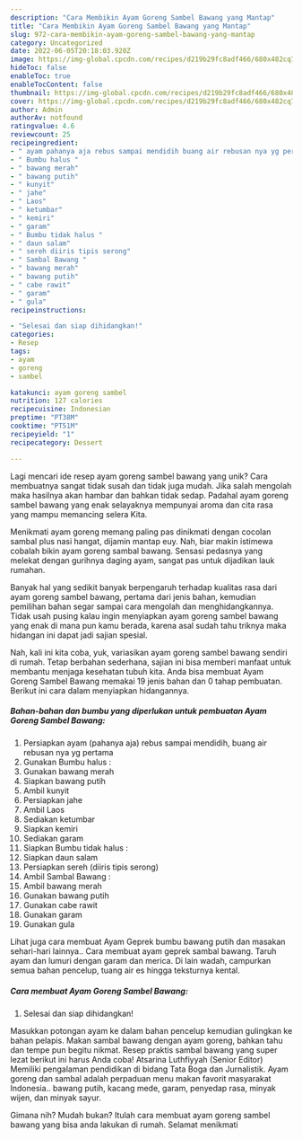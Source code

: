 ```yaml
---
description: "Cara Membikin Ayam Goreng Sambel Bawang yang Mantap"
title: "Cara Membikin Ayam Goreng Sambel Bawang yang Mantap"
slug: 972-cara-membikin-ayam-goreng-sambel-bawang-yang-mantap
category: Uncategorized
date: 2022-06-05T20:18:03.920Z
image: https://img-global.cpcdn.com/recipes/d219b29fc8adf466/680x482cq70/ayam-goreng-sambel-bawang-foto-resep-utama.jpg
hideToc: false
enableToc: true
enableTocContent: false
thumbnail: https://img-global.cpcdn.com/recipes/d219b29fc8adf466/680x482cq70/ayam-goreng-sambel-bawang-foto-resep-utama.jpg
cover: https://img-global.cpcdn.com/recipes/d219b29fc8adf466/680x482cq70/ayam-goreng-sambel-bawang-foto-resep-utama.jpg
author: Admin
authorAv: notfound
ratingvalue: 4.6
reviewcount: 25
recipeingredient:
- " ayam pahanya aja rebus sampai mendidih buang air rebusan nya yg pertama"
- " Bumbu halus "
- " bawang merah"
- " bawang putih"
- " kunyit"
- " jahe"
- " Laos"
- " ketumbar"
- " kemiri"
- " garam"
- " Bumbu tidak halus "
- " daun salam"
- " sereh diiris tipis serong"
- " Sambal Bawang "
- " bawang merah"
- " bawang putih"
- " cabe rawit"
- " garam"
- " gula"
recipeinstructions:

- "Selesai dan siap dihidangkan!"
categories:
- Resep
tags:
- ayam
- goreng
- sambel

katakunci: ayam goreng sambel 
nutrition: 127 calories
recipecuisine: Indonesian
preptime: "PT38M"
cooktime: "PT51M"
recipeyield: "1"
recipecategory: Dessert

---
```





Lagi mencari ide resep ayam goreng sambel bawang yang unik? Cara membuatnya sangat tidak susah dan tidak juga mudah. Jika salah mengolah maka hasilnya akan hambar dan bahkan tidak sedap. Padahal ayam goreng sambel bawang yang enak selayaknya mempunyai aroma dan cita rasa yang mampu memancing selera Kita.





Menikmati ayam goreng memang paling pas dinikmati dengan cocolan sambal plus nasi hangat, dijamin mantap euy. Nah, biar makin istimewa cobalah bikin ayam goreng sambal bawang. Sensasi pedasnya yang melekat dengan gurihnya daging ayam, sangat pas untuk dijadikan lauk rumahan.

Banyak hal yang sedikit banyak berpengaruh terhadap kualitas rasa dari ayam goreng sambel bawang, pertama dari jenis bahan, kemudian pemilihan bahan segar sampai cara mengolah dan menghidangkannya. Tidak usah pusing kalau ingin menyiapkan ayam goreng sambel bawang yang enak di mana pun kamu berada, karena asal sudah tahu triknya maka hidangan ini dapat jadi sajian spesial.






Nah, kali ini kita coba, yuk, variasikan ayam goreng sambel bawang sendiri di rumah. Tetap berbahan sederhana, sajian ini bisa memberi manfaat untuk membantu menjaga kesehatan tubuh kita. Anda bisa membuat Ayam Goreng Sambel Bawang memakai 19 jenis bahan dan 0 tahap pembuatan. Berikut ini cara dalam menyiapkan hidangannya.

<!--inarticleads1-->

##### Bahan-bahan dan bumbu yang diperlukan untuk pembuatan Ayam Goreng Sambel Bawang:

1. Persiapkan  ayam (pahanya aja) rebus sampai mendidih, buang air rebusan nya yg pertama
1. Gunakan  Bumbu halus :
1. Gunakan  bawang merah
1. Siapkan  bawang putih
1. Ambil  kunyit
1. Persiapkan  jahe
1. Ambil  Laos
1. Sediakan  ketumbar
1. Siapkan  kemiri
1. Sediakan  garam
1. Siapkan  Bumbu tidak halus :
1. Siapkan  daun salam
1. Persiapkan  sereh (diiris tipis serong)
1. Ambil  Sambal Bawang :
1. Ambil  bawang merah
1. Gunakan  bawang putih
1. Gunakan  cabe rawit
1. Gunakan  garam
1. Gunakan  gula


Lihat juga cara membuat Ayam Geprek bumbu bawang putih dan masakan sehari-hari lainnya.. Cara membuat ayam geprek sambal bawang. Taruh ayam dan lumuri dengan garam dan merica. Di lain wadah, campurkan semua bahan pencelup, tuang air es hingga teksturnya kental. 

<!--inarticleads2-->

##### Cara membuat Ayam Goreng Sambel Bawang:


1. Selesai dan siap dihidangkan!

Masukkan potongan ayam ke dalam bahan pencelup kemudian gulingkan ke bahan pelapis. Makan sambal bawang dengan ayam goreng, bahkan tahu dan tempe pun begitu nikmat. Resep praktis sambal bawang yang super lezat berikut ini harus Anda coba! Atsarina Luthfiyyah (Senior Editor) Memiliki pengalaman pendidikan di bidang Tata Boga dan Jurnalistik. Ayam goreng dan sambal adalah perpaduan menu makan favorit masyarakat Indonesia.. bawang putih, kacang mede, garam, penyedap rasa, minyak wijen, dan minyak sayur. 

Gimana nih? Mudah bukan? Itulah cara membuat ayam goreng sambel bawang yang bisa anda lakukan di rumah. Selamat menikmati
